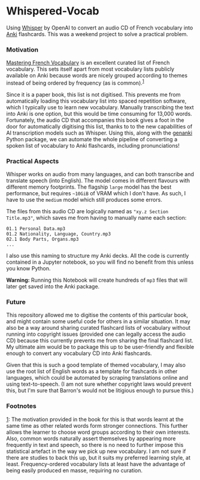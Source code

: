 # Whispered-Vocab

Using [Whisper](https://github.com/openai/whisper) by OpenAI to convert an audio CD of French vocabulary into [Anki](https://apps.ankiweb.net/) flashcards.
This was a weekend project to solve a practical problem.

### Motivation

[Mastering French Vocabulary](https://www.goodreads.com/book/show/14610665-mastering-french-vocabulary-with-online-audio) is an excellent curated list of French vocabulary.
This sets itself apart from most vocabulary lists publicly available on Anki because words are nicely grouped according to themes instead of being ordered by frequency (as is common).<sup>[1](#footnote)</sup>

Since it is a paper book, this list is not digitised.
This prevents me from automatically loading this vocabulary list into spaced repetition software, which I typically use to learn new vocabulary.
Manually transcribing the text into Anki is one option, but this would be time consuming for 13,000 words.
Fortunately, the audio CD that accompanies this book gives a foot in the door for automatically digitising this list, thanks to to the new capabilities of AI transcription models such as Whisper. Using this, along with the [genanki](https://github.com/kerrickstaley/genanki) Python package, we can automate the whole pipeline of converting a spoken list of vocabulary to Anki flashcards, including pronunciations!

### Practical Aspects

Whisper works on audio from many languages, and can both transcribe and translate speech (into English). The model comes in different flavours with different memory footprints. The flagship `large` model has the best performance, but requires `~10GiB` of VRAM which I don't have. As such, I have to use the `medium` model which still produces some errors.

The files from this audio CD are logically named as `"xy.z Section Title.mp3"`, which saves me from having to manually name each section:
```
01.1 Personal Data.mp3
01.2 Nationality, Language, Country.mp3
02.1 Body Parts, Organs.mp3
...
```
I also use this naming to structure my Anki decks.
All the code is currently contained in a Jupyter notebook, so you will find no benefit from this unless you know Python.

**Warning:** Running this Notebook will create hundreds of `mp3` files that will later get saved into the Anki package.

### Future

This repository allowed me to digitise the contents of this particular book, and might contain some useful code for others in a similar situation.
It may also be a way around sharing curated flashcard lists of vocabulary without running into copyright issues (provided one can legally access the audio CD) because this currently prevents me from sharing the final flashcard list.
My ultimate aim would be to package this up to be user-friendly and flexible enough to convert any vocabulary CD into Anki flashcards.

Given that this is such a good template of themed vocabulary, I may also use the root list of English words as a template for flashcards in other languages, which could be automated by scraping translations online and using text-to-speech. (I am not sure whether copyright laws would prevent this, but I'm sure that Barron's would not be litigious enough to pursue this.)

### Footnotes

<a name="footnote">[1](#footnote)</a>: The motivation provided in the book for this is that words learnt at the same time as other related words form stronger connections. This further allows the learner to choose word groups according to their own interests. Also, common words naturally assert themselves by appearing more frequently in text and speech, so there is no need to further impose this statistical artefact in the way we pick up new vocabulary. I am not sure if there are studies to back this up, but it suits my preferred learning style, at least. Frequency-ordered vocabulary lists at least have the advantage of being easily produced en masse, requiring no curation.
